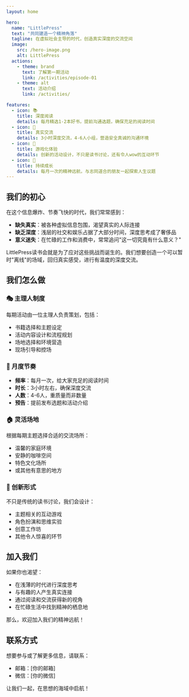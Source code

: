 ```yaml
---
layout: home

hero:
  name: "LittlePress"
  text: "共同建造一个精神角落"
  tagline: 在虚拟社会主导的时代，创造真实深度的交流空间
  image:
    src: /hero-image.png
    alt: LittlePress
  actions:
    - theme: brand
      text: 了解第一期活动
      link: /activities/episode-01
    - theme: alt
      text: 活动介绍
      link: /activities/

features:
  - icon: 📚
    title: 深度阅读
    details: 每月精选1-2本好书，提前沟通选题，确保充足的阅读时间
  - icon: 🤝
    title: 真实交流
    details: 3小时深度交流，4-6人小组，营造安全真诚的沟通环境
  - icon: 🎯
    title: 游戏化体验
    details: 创新的活动设计，不只是读书讨论，还有令人wow的互动环节
  - icon: 🌱
    title: 持续成长
    details: 每月一次的精神远航，与志同道合的朋友一起探索人生议题
---
```


## 我们的初心

在这个信息爆炸、节奏飞快的时代，我们常常感到：

- **缺失真实**：被各种虚拟信息包围，渴望真实的人际连接
- **缺乏深度**：浅层的社交和娱乐占据了大部分时间，深度思考成了奢侈品
- **意义迷失**：在忙碌的工作和消费中，常常追问"这一切究竟有什么意义？"

LittlePress读书会就是为了应对这些挑战而诞生的。我们想要创造一个可以暂时"离线"的场域，回归真实感受，进行有温度的深度交流。

## 我们怎么做

### 🎭 主理人制度
每期活动由一位主理人负责策划，包括：
- 书籍选择和主题设定
- 活动内容设计和流程规划
- 场地选择和环境营造
- 现场引导和控场

### 📅 月度节奏
- **频率**：每月一次，给大家充足的阅读时间
- **时长**：3小时左右，确保深度交流
- **人数**：4-6人，重质量而非数量
- **预告**：提前发布选题和活动介绍

### 🏠 灵活场地
根据每期主题选择合适的交流场所：
- 温馨的家庭环境
- 安静的咖啡空间
- 特色文化场所
- 或其他有意思的地方

### 🎲 创新形式
不只是传统的读书讨论，我们会设计：
- 主题相关的互动游戏
- 角色扮演和思维实验
- 创意工作坊
- 其他令人惊喜的环节

## 加入我们

如果你也渴望：
- 在浅薄的时代进行深度思考
- 与有趣的人产生真实连接
- 通过阅读和交流获得新的视角
- 在忙碌生活中找到精神的栖息地

那么，欢迎加入我们的精神远航！

## 联系方式

想要参与或了解更多信息，请联系：
- 邮箱：[你的邮箱]
- 微信：[你的微信]

让我们一起，在思想的海域中启航！ 